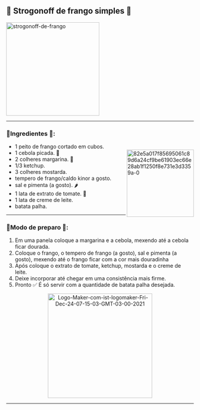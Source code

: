 ## 🔵 Strogonoff de frango simples 🥘
<a href="https://ibb.co/XbgBjzn">
   <img height= "250" src="https://i.ibb.co/px8Db3H/strogonoff-de-frango.jpg" alt="strogonoff-de-frango" border="0" /></a>

---

### 🔸Ingredientes 📝:

- 1 peito de frango cortado em cubos.
- 1 cebola picada. 🧅 <a href="https://imgbb.com/"><img align= "right" height="180" src="https://i.ibb.co/gZ9h08L/82e5a017f85695061c89d6a24cf9be61903ec66e28ab1f1250f8e731e3d3359a-0.gif" alt="82e5a017f85695061c89d6a24cf9be61903ec66e28ab1f1250f8e731e3d3359a-0" border="0" /></a>
- 2 colheres margarina. 🧈
- 1/3 ketchup.
- 3 colheres mostarda.
- tempero de frango/caldo kinor a gosto.
- sal e pimenta (a gosto). 🌶️ 
- 1 lata de extrato de tomate. 🍅
- 1 lata de creme de leite.
- batata palha.

---

### 🔸Modo de preparo 💬: 

1. Em uma panela coloque a margarina e a cebola, mexendo até a cebola ficar dourada.
2. Coloque o frango, o tempero de frango (a gosto), sal e pimenta (a gosto), mexendo até o frango ficar com a cor mais douradinha
3. Após coloque o extrato de tomate, ketchup, mostarda e o creme de leite.
4. Deixe incorporar até chegar em uma consistência mais firme. 
5. Pronto ✅ É só servir com a quantidade de batata palha desejada.

<div align= "center">
   <a href="https://ibb.co/sKbGLL7">
     <img height= "280" src="https://i.ibb.co/3p4qttK/Logo-Maker-com-ist-logomaker-Fri-Dec-24-07-15-03-GMT-03-00-2021.png" alt="Logo-Maker-com-ist-logomaker-Fri-Dec-24-07-15-03-GMT-03-00-2021" border="0" /></a>
</div>

---

